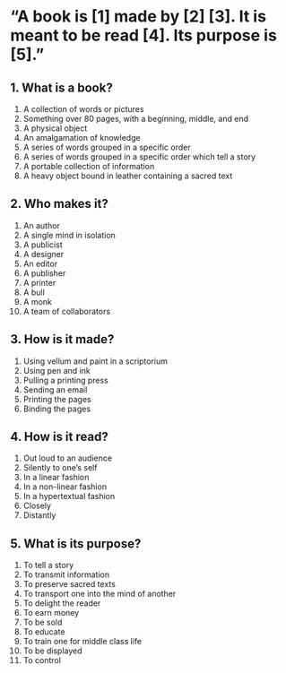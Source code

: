 # “A book is [1] made by [2] [3]. It is meant to be read [4]. Its purpose is [5].”

## 1. What is a book? 
1. A collection of words or pictures
2. Something over 80 pages, with a beginning, middle, and end
3. A physical object
4. An amalgamation of knowledge 
5. A series of words grouped in a specific order
6. A series of words grouped in a specific order which tell a story
7. A portable collection of information
8. A heavy object bound in leather containing a sacred text

## 2. Who makes it? 
1. An author
2. A single mind in isolation
3. A publicist
4. A designer 
5. An editor
6. A publisher
7. A printer
8. A bull 
9. A monk
10. A team of collaborators

## 3. How is it made? 
1. Using vellum and paint in a scriptorium
2. Using pen and ink
4. Pulling a printing press
5. Sending an email
6. Printing the pages
7. Binding the pages 

## 4. How is it read?
1. Out loud to an audience
2. Silently to one’s self
3. In a linear fashion
4. In a non-linear fashion
5. In a hypertextual fashion
6. Closely 
7. Distantly 

## 5. What is its purpose? 
1. To tell a story
2. To transmit information
3. To preserve sacred texts
4. To transport one into the mind of another
5. To delight the reader
6. To earn money
7. To be sold
8. To educate
9. To train one for middle class life
10. To be displayed 
11. To control
